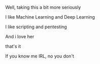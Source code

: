 Well, taking this a bit more seriously

I like Machine Learning and Deep Learning

I like scripting and pentesting 

And i love her 

that's it 

If you know me IRL, no you don't
